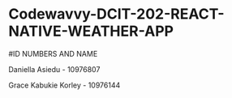 # Codewavvy-DCIT-202-REACT-NATIVE-WEATHER-APP

#ID NUMBERS AND NAME

Daniella Asiedu - 10976807





Grace Kabukie Korley - 10976144
